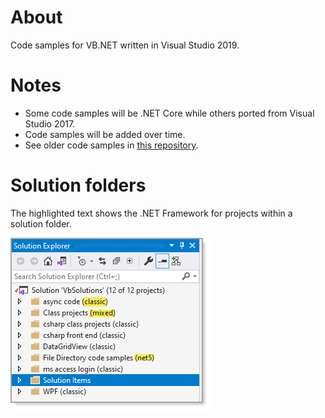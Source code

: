 # About

Code samples for VB.NET written in Visual Studio 2019.

# Notes

- Some code samples will be .NET Core while others ported from Visual Studio 2017.
- Code samples will be added over time.
- See older code samples in [this repository](https://github.com/karenpayneoregon/visual-basic-getting-started).

# Solution folders

The highlighted text shows the .NET Framework for projects within a solution folder.

![img](assets/solution.png)